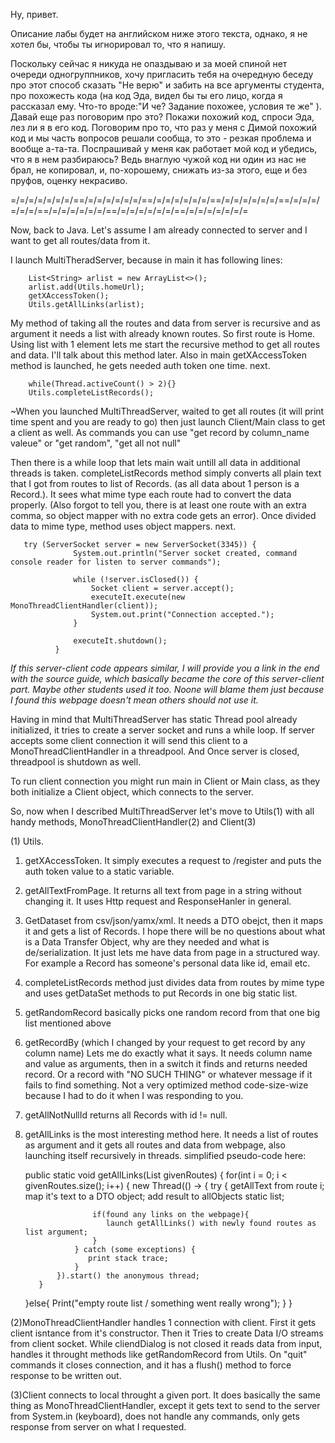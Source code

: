 Ну, привет. 

Описание лабы будет на английском ниже этого текста, однако, я не хотел бы, чтобы ты игнорировал то, что я напишу.

Поскольку сейчас я никуда не опаздываю и за моей спиной нет очереди одногруппников, хочу пригласить тебя на очередную беседу  про этот способ сказать "Не верю" и забить на все аргументы студента, про похожесть кода (на код Эда, видел бы ты его лицо, 
когда я рассказал ему. Что-то вроде:"И че? Задание похожее, условия те же" ). Давай еще раз поговорим про это? Покажи 
похожий код, спроси Эда, лез ли я в его код. Поговорим про то, что раз у меня с Димой похожий код и мы часть вопросов решали 
сообща, то это - резкая проблема и вообще а-та-та. Поспрашивай у меня как работает мой код и убедись, что я в нем разбираюсь? 
Ведь внаглую чужой код ни один из нас не брал, не копировал, и, по-хорошему, снижать из-за этого, еще и без пруфов, оценку 
некрасиво.



=/=/=/=/=/=/=/==/=/=/=/=/=/=/==/=/=/=/=/=/=/==/=/=/=/=/=/=/==/=/=/=/=/=/=/==/=/=/=/=/=/=/==/=/=/=/=/=/=/==/=/=/=/=/=/=/=

Now, back to Java.
Let's assume I am already connected to server and I want to get all routes/data from it.

I launch MultiTheradServer, because in main it has following lines:

        List<String> arlist = new ArrayList<>();
        arlist.add(Utils.homeUrl);
        getXAccessToken();
        Utils.getAllLinks(arlist);
        
My method of taking all the routes and data from server is recursive and as argument it needs a list with already known 
routes. So first route is Home. Using list with 1 element lets me start the recursive method to get all routes and data. 
I'll talk about this method later. 
Also in main getXAccessToken method is launched, he gets needed auth token one time.
next.

        while(Thread.activeCount() > 2){}
        Utils.completeListRecords();
 
~When you launched MultiThreadServer, waited to get all routes (it will print time spent and you are ready to go)
        then just launch Client/Main class to get a client as well.
        As commands you can use "get record by column_name valeue" or "get random", "get all not null"
        
Then there is a while loop that lets main wait untill all data in additional threads is taken.
completeListRecords method simply converts all plain text that I got from routes to list of Records. (as all data about 1 
person is a Record.). It sees what mime type each route had to convert the data properly. (Also forgot to tell you, there is 
at least one route with an extra comma, so object mapper with no extra code gets an error). Once divided data to mime type, 
method uses object mappers.
next.

       try (ServerSocket server = new ServerSocket(3345)) {
                  System.out.println("Server socket created, command console reader for listen to server commands");

                  while (!server.isClosed()) {
                      Socket client = server.accept();
                      executeIt.execute(new MonoThreadClientHandler(client));
                      System.out.print("Connection accepted.");
                  }

                  executeIt.shutdown();
              }
*If this server-client code appears similar, I will provide you a link in the end with the source guide, which basically 
became the core of this server-client part. Maybe other students used it too. Noone will blame them just because I found this
webpage doesn't mean others should not use it.*
              
Having in mind that MultiThreadServer has static Thread pool already initialized,
it tries to create a server socket and runs a while loop. If server accepts some client connection it will send this client
to a MonoThreadClientHandler in a threadpool.
And Once server is closed, threadpool is shutdown as well.

To run client connection you might run main in Client or Main class, as they both initialize a Client object, which connects 
to the server.

So, now when I described MultiThreadServer let's move to Utils(1) with all handy methods, MonoThreadClientHandler(2) and 
Client(3)


(1) Utils. 
  1) getXAccessToken. It simply executes a request to /register and puts the auth token value to a static variable.
  2) getAllTextFromPage. It returns all text from page in a string without changing it. It uses Http request and ResponseHanler
      in general. 
  3) GetDataset from csv/json/yamx/xml. It needs a DTO obejct, then it maps it and gets a list of Records. I hope there will 
      be no questions about what is a Data Transfer Object, why are they needed and what is de/serialization. It just lets me
      have data from page in a structured way. For example a Record has someone's personal data like id, email etc.
  4) completeListRecords method just divides data from routes by mime type and uses getDataSet methods to put Records in 
      one big static list.
  5) getRandomRecord basically picks one random record from that one big list mentioned above
  6) getRecordBy (which I changed by your request to get record by any column name) Lets me do exactly what it says.
      It needs column name and value as arguments, then in a switch it finds and returns needed record. Or a record with
      "NO SUCH THING" or whatever message if it fails to find something. Not a very optimized method code-size-wize because 
      I had to do it when I was responding to you.
  7) getAllNotNullId returns all Records with id != null.
  8) getAllLinks is the most interesting method here. It needs a list of routes as argument and it gets all routes and data
      from webpage, also launching itself recursively in threads.
      simplified pseudo-code here:
      
      
      public static void getAllLinks(List<String> givenRoutes) {
            for(int i = 0; i < givenRoutes.size(); i++) {
                new Thread(() -> {
                    try {
                        getAllText from route i;
                        map it's text to a DTO object;
                        add result to allObjects static list;
                        
                        if(found any links on the webpage){
                           launch getAllLinks() with newly found routes as list argument;
                        }
                    } catch (some exceptions) {
                       print stack trace;
                    }
                }).start() the anonymous thread;
            }
        }else{
            Print("empty route list / something went really wrong");
        }
    }
      
      
      
      
 (2)MonoThreadClientHandler handles 1 connection with client. First it gets client isntance from it's constructor.
    Then it Tries to create Data I/O streams from client socket.
    While cliendDialog is not closed it reads data from input, handles it throught methods like getRandomRecord from 
    Utils.
    On "quit" commands it closes connection, and it has a flush() method to force response to be written out.
    
 (3)Client connects to local throught a given port. It does basically the same thing as MonoThreadClientHandler, except it 
    gets text to send to the server from System.in (keyboard), does not handle any commands, only gets response from server 
    on what I requested. 
      
      
